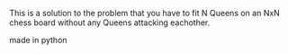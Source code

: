 This is a solution to the problem that you have to fit N Queens on an NxN chess board without any Queens attacking eachother. 

made in python 
